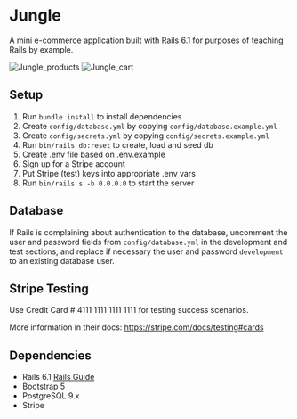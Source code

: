 # Jungle

A mini e-commerce application built with Rails 6.1 for purposes of teaching Rails by example.


![Jungle_products](https://user-images.githubusercontent.com/118557828/229017316-703001ca-c7db-43c4-bc14-d60e9a9c4584.jpeg)
![Jungle_cart](https://user-images.githubusercontent.com/118557828/229017289-a98cca45-1b52-4caa-afeb-087046978f68.jpeg)


## Setup

1. Run `bundle install` to install dependencies
2. Create `config/database.yml` by copying `config/database.example.yml`
3. Create `config/secrets.yml` by copying `config/secrets.example.yml`
4. Run `bin/rails db:reset` to create, load and seed db
5. Create .env file based on .env.example
6. Sign up for a Stripe account
7. Put Stripe (test) keys into appropriate .env vars
8. Run `bin/rails s -b 0.0.0.0` to start the server

## Database

If Rails is complaining about authentication to the database, uncomment the user and password fields from `config/database.yml` in the development and test sections, and replace if necessary the user and password `development` to an existing database user.

## Stripe Testing

Use Credit Card # 4111 1111 1111 1111 for testing success scenarios.

More information in their docs: <https://stripe.com/docs/testing#cards>

## Dependencies

- Rails 6.1 [Rails Guide](http://guides.rubyonrails.org/v6.1/)
- Bootstrap 5
- PostgreSQL 9.x
- Stripe
